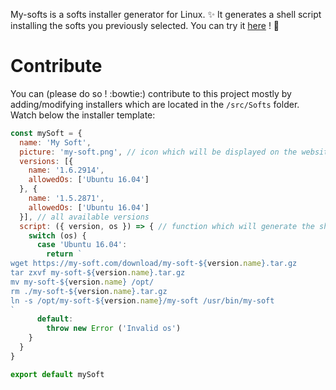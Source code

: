 My-softs is a softs installer generator for Linux. :sparkles:
It generates a shell script installing the softs you previously selected.
You can try it [here](https://kozlown.github.io/my-softs/) ! :running:

# Contribute

You can (please do so ! :bowtie:) contribute to this project mostly by adding/modifying installers
which are located in the `/src/Softs` folder.
Watch below the installer template:

```javascript
const mySoft = {
  name: 'My Soft',
  picture: 'my-soft.png', // icon which will be displayed on the website
  versions: [{
    name: '1.6.2914',
    allowedOs: ['Ubuntu 16.04']
  }, {
    name: '1.5.2871',
    allowedOs: ['Ubuntu 16.04']
  }], // all available versions
  script: ({ version, os }) => { // function which will generate the shell script depending of soft version and os
    switch (os) {
      case 'Ubuntu 16.04':
        return `
wget https://my-soft.com/download/my-soft-${version.name}.tar.gz
tar zxvf my-soft-${version.name}.tar.gz
mv my-soft-${version.name} /opt/
rm ./my-soft-${version.name}.tar.gz
ln -s /opt/my-soft-${version.name}/my-soft /usr/bin/my-soft
`
      default:
        throw new Error ('Invalid os')
    }
  }
}

export default mySoft
```
